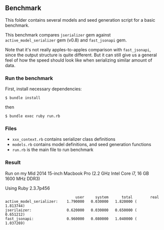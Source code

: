 ## Benchmark

This folder contains several models and seed generation script for a basic benchmark.

This benchmark compares `jserializer` gem against `active_model_serializer` gem (v0.8) and `fast_jsonapi` gem.

Note that it's not really apples-to-apples comparison with `fast_jsonapi`, since the output structure is quite different. But it can still give us a general feel of how the speed should look like when serializing similar amount of data.

### Run the benchmark
First, install necessary dependencies:

    $ bundle install

then

    $ bundle exec ruby run.rb

### Files
- `xxx_context.rb` contains serializer class definitions
- `models.rb` contains model definitions, and seed generation functions
- `run.rb` is the main file to run benchmark


### Result

Run on my Mid 2014 15-inch Macbook Pro (2.2 GHz Intel Core i7, 16 GB 1600 MHz DDR3)

Using Ruby 2.3.7p456

```
                                user     system      total        real
active_model_serializer:    1.790000   0.030000   1.820000 (  1.813744)
jserilaizer:                0.620000   0.030000   0.650000 (  0.651212)
fast_jsonapi:               0.960000   0.080000   1.040000 (  1.037269)
```
